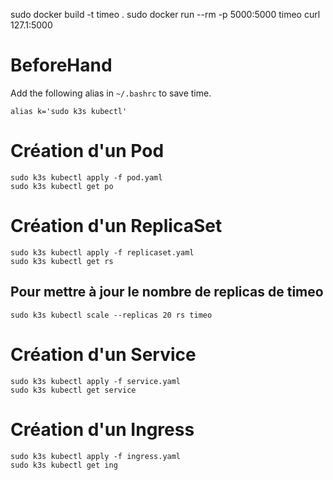 sudo docker build -t timeo .
sudo docker run --rm -p 5000:5000 timeo
curl 127.1:5000

# BeforeHand
Add the following alias in `~/.bashrc` to save time.

```
alias k='sudo k3s kubectl'
```

# Création d'un Pod

```
sudo k3s kubectl apply -f pod.yaml
sudo k3s kubectl get po
```

# Création d'un ReplicaSet

```
sudo k3s kubectl apply -f replicaset.yaml
sudo k3s kubectl get rs
```

## Pour mettre à jour le nombre de replicas de timeo

```
sudo k3s kubectl scale --replicas 20 rs timeo
```

# Création d'un Service

```
sudo k3s kubectl apply -f service.yaml
sudo k3s kubectl get service
```

# Création d'un Ingress

```
sudo k3s kubectl apply -f ingress.yaml
sudo k3s kubectl get ing
```